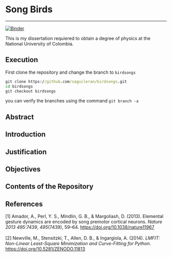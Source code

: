 # Song Birds 
---
[![Binder](https://mybinder.org/badge_logo.svg)](https://mybinder.org/v2/gh/saguileran/birdsongs/tree/birdsongs/birdsongs?labpath=BirdSongs.ipynb)

This is my dissertation requiered to obtain a degree of physics at the National University of Colombia.

## Execution

First clone the repository and change the branch to `birdsongs` 

```bat
git clone https://github.com/saguileran/birdsongs.git
cd birdsongs
git checkout birdsongs
```

you can verify the branches using the command `git branch -a`

## Abstract

## Introduction

## Justification

## Objectives

## Contents of the Repository

## References

<div class="csl-entry">[1] Amador, A., Perl, Y. S., Mindlin, G. B., &#38; Margoliash, D. (2013). Elemental gesture dynamics are encoded by song premotor cortical neurons. <i>Nature 2013 495:7439</i>, <i>495</i>(7439), 59–64. <a href="https://doi.org/10.1038/nature11967">https://doi.org/10.1038/nature11967</a></div>

<br>

<div class="csl-entry">[2] Newville, M., Stensitzki, T., Allen, D. B., &#38; Ingargiola, A. (2014). <i>LMFIT: Non-Linear Least-Square Minimization and Curve-Fitting for Python</i>. <a href="https://doi.org/10.5281/ZENODO.11813">https://doi.org/10.5281/ZENODO.11813</a></div>
